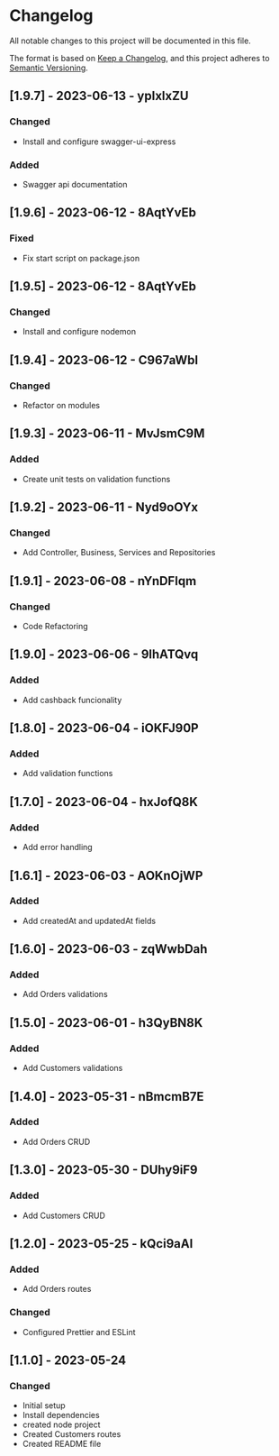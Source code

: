 # Changelog

All notable changes to this project will be documented in this file.

The format is based on [Keep a Changelog](https://keepachangelog.com/en/1.0.0/),
and this project adheres to [Semantic Versioning](https://semver.org/spec/v2.0.0.html).

## [1.9.7] - 2023-06-13 - ypIxlxZU

### Changed

- Install and configure swagger-ui-express

### Added

- Swagger api documentation

## [1.9.6] - 2023-06-12 - 8AqtYvEb

### Fixed

- Fix start script on package.json

## [1.9.5] - 2023-06-12 - 8AqtYvEb

### Changed

- Install and configure nodemon

## [1.9.4] - 2023-06-12 - C967aWbl

### Changed

- Refactor on modules

## [1.9.3] - 2023-06-11 - MvJsmC9M

### Added

- Create unit tests on validation functions

## [1.9.2] - 2023-06-11 - Nyd9oOYx

### Changed

- Add Controller, Business, Services and Repositories

## [1.9.1] - 2023-06-08 - nYnDFlqm

### Changed

- Code Refactoring

## [1.9.0] - 2023-06-06 - 9lhATQvq

### Added

- Add cashback funcionality

## [1.8.0] - 2023-06-04 - iOKFJ90P

### Added

- Add validation functions

## [1.7.0] - 2023-06-04 - hxJofQ8K

### Added

- Add error handling

## [1.6.1] - 2023-06-03 - AOKnOjWP

### Added

- Add createdAt and updatedAt fields

## [1.6.0] - 2023-06-03 - zqWwbDah

### Added

- Add Orders validations

## [1.5.0] - 2023-06-01 - h3QyBN8K

### Added

- Add Customers validations

## [1.4.0] - 2023-05-31 - nBmcmB7E

### Added

- Add Orders CRUD

## [1.3.0] - 2023-05-30 - DUhy9iF9

### Added

- Add Customers CRUD

## [1.2.0] - 2023-05-25 - kQci9aAl

### Added

- Add Orders routes

### Changed

- Configured Prettier and ESLint

## [1.1.0] - 2023-05-24

### Changed

- Initial setup
- Install dependencies
- created node project
- Created Customers routes
- Created README file
